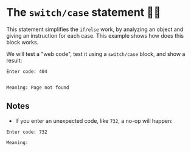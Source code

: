# The `switch/case` statement :man_technologist:

This statement simplifies the `if/else` work, by analyzing an object and giving an instruction for each
case. This example shows how does this block works.

We will test a "web code", test it using a `switch/case` block, and show a result:

```
Enter code: 404


Meaning: Page not found
```

## Notes

- If you enter an unexpected code, like `732`, a no-op will happen:

```
Enter code: 732

Meaning:
```
